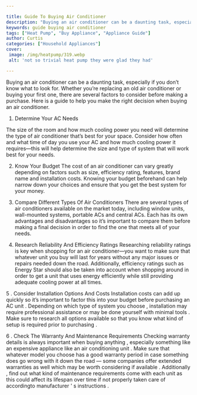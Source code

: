 ```yaml
---

title: Guide To Buying Air Conditioner
description: "Buying an air conditioner can be a daunting task, especially if you don’t know what to look for. Whether you’re replacing an old a...continue on"
keywords: guide buying air conditioner
tags: ["Heat Pump", "Buy Appliance", "Appliance Guide"]
author: Curtis
categories: ["Household Appliances"]
cover: 
 image: /img/heatpump/319.webp
 alt: 'not so trivial heat pump they were glad they had'

---
```


Buying an air conditioner can be a daunting task, especially if you don’t know what to look for. Whether you’re replacing an old air conditioner or buying your first one, there are several factors to consider before making a purchase. Here is a guide to help you make the right decision when buying an air conditioner.

1. Determine Your AC Needs

The size of the room and how much cooling power you need will determine the type of air conditioner that’s best for your space. Consider how often and what time of day you use your AC and how much cooling power it requires—this will help determine the size and type of system that will work best for your needs. 

2. Know Your Budget 
The cost of an air conditioner can vary greatly depending on factors such as size, efficiency rating, features, brand name and installation costs. Knowing your budget beforehand can help narrow down your choices and ensure that you get the best system for your money. 

3. Compare Different Types Of Air Conditioners 
There are several types of air conditioners available on the market today, including window units, wall-mounted systems, portable ACs and central ACs. Each has its own advantages and disadvantages so it’s important to compare them before making a final decision in order to find the one that meets all of your needs. 

 4. Research Reliability And Efficiency Ratings 
Researching reliability ratings is key when shopping for an air conditioner—you want to make sure that whatever unit you buy will last for years without any major issues or repairs needed down the road. Additionally, efficiency ratings such as Energy Star should also be taken into account when shopping around in order to get a unit that uses energy efficiently while still providing adequate cooling power at all times. 

 5 . Consider Installation Options And Costs 
Installation costs can add up quickly so it’s important to factor this into your budget before purchasing an AC unit . Depending on which type of system you choose , installation may require professional assistance or may be done yourself with minimal tools . Make sure to research all options available so that you know what kind of setup is required prior to purchasing . 

 6 . Check The Warranty And Maintenance Requirements 
Checking warranty details is always important when buying anything , especially something like an expensive appliance like an air conditioning unit . Make sure that whatever model you choose has a good warranty period in case something does go wrong with it down the road — some companies offer extended warranties as well which may be worth considering if available . Additionally , find out what kind of maintenance requirements come with each unit as this could affect its lifespan over time if not properly taken care of accordingto manufacturer ' s instructions .
